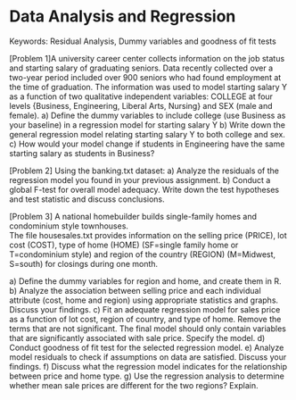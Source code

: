 # Data Analysis and Regression
Keywords: Residual Analysis, Dummy variables and goodness of fit tests

[Problem 1]A university career center collects information on the job status and starting salary of graduating seniors. Data recently collected over a two-year period included over 900 seniors who had found employment at the time of graduation. The information was used to model starting salary Y as a function of two qualitative independent variables: COLLEGE at four levels {Business, Engineering, Liberal Arts, Nursing} and SEX (male and female). 
a)	Define the dummy variables to include college (use Business as your baseline) in a regression model for starting salary Y
b)	Write down the general regression model relating starting salary Y to both college and sex.  
c)  How would your model change if students in Engineering have the same starting salary as students in Business?

[Problem 2] Using the banking.txt dataset:
a)	Analyze the residuals of the regression model you found in your previous assignment. 
b)	Conduct a global F-test for overall model adequacy. Write down the test hypotheses and test statistic and discuss conclusions.


[Problem 3] A national homebuilder builds single-family homes and condominium style townhouses.   
The file housesales.txt provides information on the selling price (PRICE), lot cost (COST), type of home (HOME) (SF=single family home or T=condominium style) and region of the country (REGION) (M=Midwest, S=south) for closings during one month.  

a)	Define the dummy variables for region and home, and create them in R.
b)	Analyze the association between selling price and each individual attribute (cost, home and region) using appropriate statistics and graphs. Discuss your findings.
c)	Fit an adequate regression model for sales price as a function of lot cost, region of country, and type of home. Remove the terms that are not significant. The final model should only contain variables that are significantly associated with sale price.  Specify the model.
d)	Conduct goodness of fit test for the selected regression model.
e)	Analyze model residuals to check if assumptions on data are satisfied. Discuss your findings.
f)	Discuss what the regression model indicates for the relationship between price and home type.
g)	Use the regression analysis to determine whether mean sale prices are different for the two regions? Explain. 



